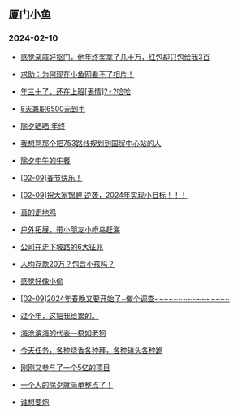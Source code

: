 ## 厦门小鱼 
### 2024-02-10

+ [感觉亲戚好抠门，他年终奖拿了几十万，红包却只包给我3百](http://bbs.xmfish.com/read-htm-tid-18145258.html)

+ [求助：为何现在小鱼网看不了相片！](http://bbs.xmfish.com/read-htm-tid-18145219.html)

+ [年三十了，还在上班[表情]?♀?哈哈](http://bbs.xmfish.com/read-htm-tid-18145242.html)

+ [8天兼职6500元到手](http://bbs.xmfish.com/read-htm-tid-18145282.html)

+ [除夕晒晒 年终](http://bbs.xmfish.com/read-htm-tid-18145257.html)

+ [我想骂那个把753路线规划到国贸中心站的人](http://bbs.xmfish.com/read-htm-tid-18145234.html)

+ [除夕中午的午餐](http://bbs.xmfish.com/read-htm-tid-18145269.html)

+ [[02-09]春节快乐！](http://bbs.xmfish.com/read-htm-tid-18145246.html)

+ [[02-09]祝大家锦鲤 逆袭，2024年实现小目标！！！](http://bbs.xmfish.com/read-htm-tid-18145237.html)

+ [真的走地鸡](http://bbs.xmfish.com/read-htm-tid-18145273.html)

+ [户外拓展，带小朋友小嶝岛赶海](http://bbs.xmfish.com/read-htm-tid-18145259.html)

+ [公司在走下坡路的6大征兆](http://bbs.xmfish.com/read-htm-tid-18145276.html)

+ [人均存款20万？包含小孩吗？](http://bbs.xmfish.com/read-htm-tid-18145290.html)

+ [感觉好像小偷](http://bbs.xmfish.com/read-htm-tid-18145289.html)

+ [[02-09]2024年春晚又要开始了~做个调查~~~~~~~~~~~~~~~~](http://bbs.xmfish.com/read-htm-tid-18145305.html)

+ [过个年，这把我给累的。](http://bbs.xmfish.com/read-htm-tid-18145310.html)

+ [海沧滨海的代表—稳如老狗](http://bbs.xmfish.com/read-htm-tid-18145316.html)

+ [今天任务，各种烧香各种拜，各种磕头各种跪](http://bbs.xmfish.com/read-htm-tid-18145288.html)

+ [刚刚又参与了一个5亿的项目](http://bbs.xmfish.com/read-htm-tid-18145347.html)

+ [一个人的除夕就简单整点了！](http://bbs.xmfish.com/read-htm-tid-18145311.html)

+ [谁想要炮](http://bbs.xmfish.com/read-htm-tid-18145341.html)

